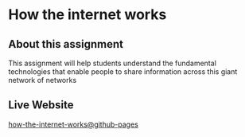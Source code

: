 # How the internet works

## About this assignment

This assignment will help students understand the fundamental technologies
that enable people to share information across this giant network of networks

## Live Website

[how-the-internet-works@github-pages](https://devansh9437njit.github.io/how-the-internet-works/)
